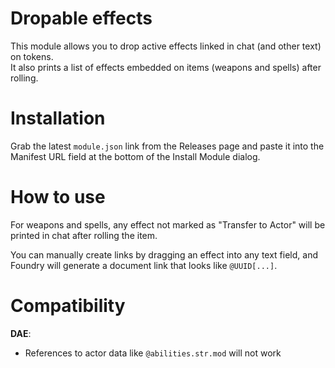 # Dropable effects

This module allows you to drop active effects linked in chat (and other text) on tokens.  
It also prints a list of effects embedded on items (weapons and spells) after rolling.

# Installation

Grab the latest `module.json` link from the Releases page and paste it into the Manifest URL field at the bottom of the Install Module dialog.

# How to use

For weapons and spells, any effect not marked as "Transfer to Actor" will be printed in chat after rolling the item.

You can manually create links by dragging an effect into any text field, and Foundry will generate a document link that looks like `@UUID[...]`.

# Compatibility

**DAE**: 
* References to actor data like `@abilities.str.mod` will not work
